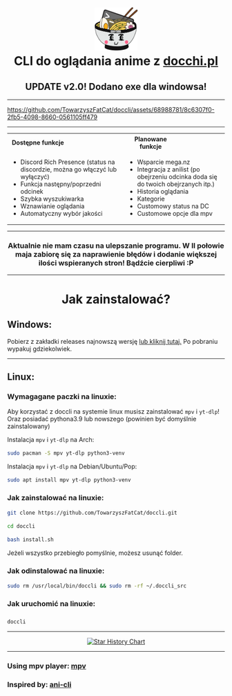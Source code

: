 <h1 align="center">
<img src="icon_1.png" alt="Icon" width="100" height="100"> <br>
CLI do oglądania anime z <a href="https://docchi.pl/">docchi.pl</a>
</h1>

<h2 align="center">
UPDATE v2.0! Dodano exe dla windowsa!
</h2>

---

https://github.com/TowarzyszFatCat/doccli/assets/68988781/8c6307f0-2fb5-4098-8660-0561105ff479

---

<table align="center">
<tr>
    <th><div style="width:50%">Dostępne funkcje</div></th>
    <th><div style="width:50%">Planowane funkcje</div></th>
</tr>
<tr>
<td>

- Discord Rich Presence (status na discordzie, można go włączyć lub wyłączyć)
- Funkcja następny/poprzedni odcinek
- Szybka wyszukiwarka
- Wznawianie oglądania
- Automatyczny wybór jakości

</td>
<td>

- Wsparcie mega.nz
- Integracja z anilist (po obejrzeniu odcinka doda się do twoich obejrzanych itp.)
- Historia oglądania
- Kategorie
- Customowy status na DC
- Customowe opcje dla mpv

</td>
</tr>
</table>

---

<h3 align="center">Aktualnie nie mam czasu na ulepszanie programu. W II połowie maja zabiorę się za naprawienie błędów i dodanie większej ilości wspieranych stron! Bądźcie cierpliwi :P</h3>

---
<h1 align="center">
    Jak zainstalować?
</h1>

## Windows:
Pobierz z zakładki releases najnowszą wersję <a href="https://github.com/TowarzyszFatCat/doccli/releases/download/v2.0/doccli.zip">lub kliknij tutaj.</a> Po pobraniu wypakuj gdziekolwiek.

---

## Linux:

### Wymagagane paczki na linuxie:
Aby korzystać z doccli na systemie linux musisz zainstalować `mpv` i `yt-dlp`! Oraz posiadać pythona3.9 lub nowszego (powinien być domyślnie zainstalowany)

Instalacja `mpv` i `yt-dlp` na Arch:
```bash
sudo pacman -S mpv yt-dlp python3-venv
```

Instalacja `mpv` i `yt-dlp` na Debian/Ubuntu/Pop:
```bash
sudo apt install mpv yt-dlp python3-venv
```

### Jak zainstalować na linuxie:
```bash
git clone https://github.com/TowarzyszFatCat/doccli.git
```
```bash
cd doccli
```
```bash
bash install.sh
```
Jeżeli wszystko przebiegło pomyślnie, możesz usunąć folder.

### Jak odinstalować na linuxie:
```bash
sudo rm /usr/local/bin/doccli && sudo rm -rf ~/.doccli_src
```

### Jak uruchomić na linuxie:
#####
```bash
doccli
```

---

<div align="center">
    
[![Star History Chart](https://api.star-history.com/svg?repos=TowarzyszFatCat/doccli&type=Date)](https://star-history.com/)

</div>

---

### Using mpv player: <a href="https://github.com/mpv-player/mpv">mpv</a>
### Inspired by: <a href="https://github.com/pystardust/ani-cli">ani-cli</a>

